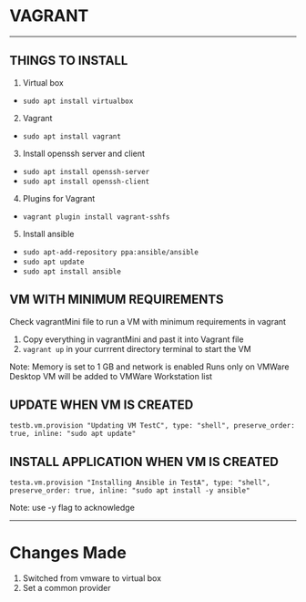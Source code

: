 # VAGRANT
---

## THINGS TO INSTALL 

1. Virtual box
  * `sudo apt install virtualbox`
2. Vagrant
  * `sudo apt install vagrant`
3. Install openssh server and client
  * `sudo apt install openssh-server`
  * `sudo apt install openssh-client`
4. Plugins for Vagrant
  * `vagrant plugin install vagrant-sshfs`
5. Install ansible
  * `sudo apt-add-repository ppa:ansible/ansible`
  * `sudo apt update`
  * `sudo apt install ansible`

## VM WITH MINIMUM REQUIREMENTS

Check vagrantMini file to run a VM with minimum requirements in vagrant
1. Copy everything in vagrantMini and past it into Vagrant file
2. `vagrant up` in your currrent directory terminal to start the VM

Note: 
Memory is set to 1 GB and network is enabled
Runs only on VMWare Desktop
VM will be added to VMWare Workstation list

## UPDATE WHEN VM IS CREATED

`testb.vm.provision "Updating VM TestC", type: "shell", preserve_order: true, inline: "sudo apt update"`

## INSTALL APPLICATION WHEN VM IS CREATED

`testa.vm.provision "Installing Ansible in TestA", type: "shell", preserve_order: true, inline: "sudo apt install -y ansible"`

Note: use -y flag to acknowledge 

---

# Changes Made
1. Switched from vmware to virtual box
2. Set a common provider 